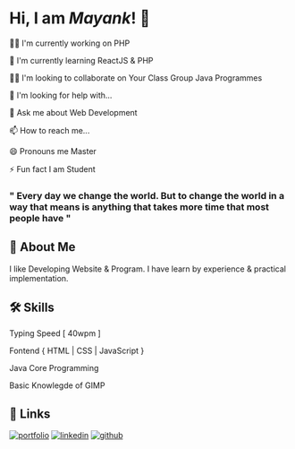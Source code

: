 # Hi, I am _Mayank_! 👋


👩‍💻 I'm currently working on PHP

🧠 I'm currently learning ReactJS & PHP

👯‍♀️ I'm looking to collaborate on Your Class Group Java Programmes

🤔 I'm looking for help with...

💬 Ask me about Web Development

📫 How to reach me...

😄 Pronouns me Master

⚡️ Fun fact I am Student

<!--
## 🔗 Links
[![portfolio](https://img.shields.io/badge/my_portfolio-000?style=for-the-badge&logo=ko-fi&logoColor=white)](https://katherineoelsner.com/)
[![linkedin](https://img.shields.io/badge/linkedin-0A66C2?style=for-the-badge&logo=linkedin&logoColor=white)](https://www.linkedin.com/)
[![twitter](https://img.shields.io/badge/twitter-1DA1F2?style=for-the-badge&logo=twitter&logoColor=white)](https://twitter.com/)

## 🛠 Skills

Javascript, HTML, CSS...

## Deployment

To deploy this project run

```bash
  npm run deploy
```

## Documentation

[Documentation](https://linktodocumentation)

## Screenshots

![App Screenshot](https://via.placeholder.com/468x300?text=App+Screenshot+Here)

-->


### " Every day we change the world. But to change the world in a way that means is anything that takes more time that most people have "

## 🚀 About Me

I like Developing Website & Program.
I have learn by experience & practical implementation.

## 🛠 Skills

Typing Speed [ 40wpm ]

Fontend { HTML | CSS | JavaScript }

Java Core Programming

Basic Knowlegde of GIMP

## 🔗 Links

[![portfolio](https://img.shields.io/badge/my_portfolio-000?style=for-the-badge&logo=ko-fi&logoColor=white)](https://mastermayank.w3spaces.com/)
[![linkedin](https://img.shields.io/badge/linkedin-0A66C2?style=for-the-badge&logo=linkedin&logoColor=white)](https://www.linkedin.com/in/MasterMayank/)
[![github](https://img.shields.io/badge/twitter-1DA1F2?style=for-the-badge&logo=github&logoColor=white)](https://github.io/MayankDevil/)

<!--
## Projects
[Indardanus](https://mayankdevil.github.io/website-0/)
[Entity Code](https://mayankdevil.github.io/website-8/)
-->
